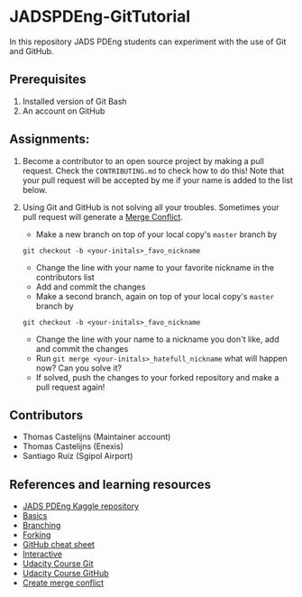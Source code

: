 # JADSPDEng-GitTutorial
In this repository JADS PDEng students can experiment with the use of Git and GitHub.

## Prerequisites
1. Installed version of Git Bash
2. An account on GitHub

## Assignments: 
1. Become a contributor to an open source project by making a pull request. Check the `CONTRIBUTING.md` to check how to do this! Note that your pull request will be accepted by me if your name is added to the list below.
2. Using Git and GitHub is not solving all your troubles. Sometimes your pull request will generate a [Merge Conflict](https://help.github.com/en/github/collaborating-with-issues-and-pull-requests/about-merge-conflicts). 
	- Make a new branch on top of your local copy's `master` branch by 
	
	`git checkout -b <your-initals>_favo_nickname`
	
	- Change the line with your name to your favorite nickname in the contributors list
	- Add and commit the changes
	- Make a second branch, again on top of your local copy's `master` branch by 
	
	`git checkout -b <your-initals>_favo_nickname`
	
	- Change the line with your name to a nickname you don't like, add and commit the changes
	- Run `git merge <your-initals>_hatefull_nickname` what will happen now? Can you solve it?
	- If solved, push the changes to your forked repository and make a pull request again!

## Contributors
- Thomas Castelijns (Maintainer account)
- Thomas Castelijns (Enexis)
- Santiago Ruiz (Sgipol Airport)

## References and learning resources
- [JADS PDEng Kaggle repository](https://github.com/MLblog/jads_kaggle)
- [Basics](https://guides.github.com/activities/hello-world/)
- [Branching](https://guides.github.com/introduction/flow/)
- [Forking](https://guides.github.com/activities/forking/)
- [GitHub cheat sheet](https://github.github.com/training-kit/downloads/github-git-cheat-sheet.pdf)
- [Interactive](https://learngitbranching.js.org/)
- [Udacity Course Git](https://classroom.udacity.com/courses/ud123)
- [Udacity Course GitHub](https://classroom.udacity.com/courses/ud456)
- [Create merge conflict](https://jonathanmh.com/how-to-create-a-git-merge-conflict/)
